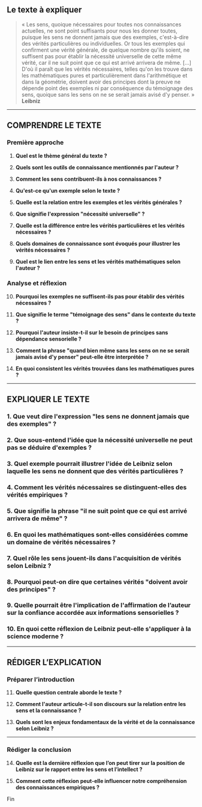 ## Le texte à expliquer

> « Les sens, quoique nécessaires pour toutes nos connaissances actuelles, ne sont point suffisants pour nous les donner toutes, puisque les sens ne donnent jamais que des exemples, c'est-à-dire des vérités particulières ou individuelles. Or tous les exemples qui confirment une vérité générale, de quelque nombre qu'ils soient, ne suffisent pas pour établir la nécessité universelle de cette même vérité, car il ne suit point que ce qui est arrivé arrivera de même. […] D'où il paraît que les vérités nécessaires, telles qu'on les trouve dans les mathématiques pures et particulièrement dans l'arithmétique et dans la géométrie, doivent avoir des principes dont la preuve ne dépende point des exemples ni par conséquence du témoignage des sens, quoique sans les sens on ne se serait jamais avisé d'y penser. »  
> **Leibniz**

---

## COMPRENDRE LE TEXTE

### Première approche

1. **Quel est le thème général du texte ?**

2. **Quels sont les outils de connaissance mentionnés par l'auteur ?**

3. **Comment les sens contribuent-ils à nos connaissances ?**

4. **Qu'est-ce qu'un exemple selon le texte ?**

5. **Quelle est la relation entre les exemples et les vérités générales ?**

6. **Que signifie l'expression "nécessité universelle" ?** 

7. **Quelle est la différence entre les vérités particulières et les vérités nécessaires ?**

8. **Quels domaines de connaissance sont évoqués pour illustrer les vérités nécessaires ?**

9. **Quel est le lien entre les sens et les vérités mathématiques selon l'auteur ?**

### Analyse et réflexion

10. **Pourquoi les exemples ne suffisent-ils pas pour établir des vérités nécessaires ?**

11. **Que signifie le terme "témoignage des sens" dans le contexte du texte ?**

12. **Pourquoi l'auteur insiste-t-il sur le besoin de principes sans dépendance sensorielle ?**

13. **Comment la phrase "quand bien même sans les sens on ne se serait jamais avisé d'y penser" peut-elle être interprétée ?**

14. **En quoi consistent les vérités trouvées dans les mathématiques pures ?**

---

## EXPLIQUER LE TEXTE

### 1. Que veut dire l'expression "les sens ne donnent jamais que des exemples" ? 

### 2. Que sous-entend l'idée que la nécessité universelle ne peut pas se déduire d'exemples ?

### 3. Quel exemple pourrait illustrer l'idée de Leibniz selon laquelle les sens ne donnent que des vérités particulières ?

### 4. Comment les vérités nécessaires se distinguent-elles des vérités empiriques ?

### 5. Que signifie la phrase "il ne suit point que ce qui est arrivé arrivera de même" ?

### 6. En quoi les mathématiques sont-elles considérées comme un domaine de vérités nécessaires ?

### 7. Quel rôle les sens jouent-ils dans l'acquisition de vérités selon Leibniz ?

### 8. Pourquoi peut-on dire que certaines vérités "doivent avoir des principes" ?

### 9. Quelle pourrait être l'implication de l'affirmation de l’auteur sur la confiance accordée aux informations sensorielles ?

### 10. En quoi cette réflexion de Leibniz peut-elle s'appliquer à la science moderne ?

---

## RÉDIGER L’EXPLICATION

### Préparer l’introduction

11. **Quelle question centrale aborde le texte ?**

12. **Comment l'auteur articule-t-il son discours sur la relation entre les sens et la connaissance ?**

13. **Quels sont les enjeux fondamentaux de la vérité et de la connaissance selon Leibniz ?**

---

### Rédiger la conclusion

14. **Quelle est la dernière réflexion que l’on peut tirer sur la position de Leibniz sur le rapport entre les sens et l’intellect ?** 

15. **Comment cette réflexion peut-elle influencer notre compréhension des connaissances empiriques ?**

Fin